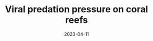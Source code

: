 ---
title: "Viral predation pressure on coral reefs"
date: 2023-04-11
image: /assets/images/news/viral_prediction_pressure_on_coral_reefs.png
image_width: 150
summary: >
  Project led by **Antoni Luque** published in *BMC Biology* quantifies viral predation pressure on coral reefs.
links:
  primary: https://doi.org/10.1186/s12915-023-01571-9
---